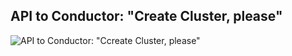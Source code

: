 ## API to Conductor: "Create Cluster, please"

![API to Conductor: "Ccreate Cluster, please"](img/magnum_architecture_5.PNG)
